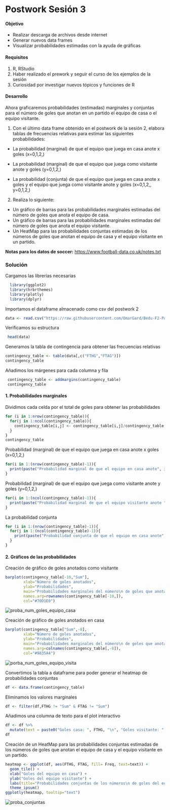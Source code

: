 # Postwork Sesión 3

#### Objetivo

- Realizar descarga de archivos desde internet
- Generar nuevos data frames
- Visualizar probabilidades estimadas con la ayuda de gráficas

#### Requisitos

1. R, RStudio
2. Haber realizado el prework y seguir el curso de los ejemplos de la sesión
3. Curiosidad por investigar nuevos tópicos y funciones de R

#### Desarrollo

Ahora graficaremos probabilidades (estimadas) marginales y conjuntas para el número de goles que anotan en un partido el equipo de casa o el equipo visitante.

1. Con el último data frame obtenido en el postwork de la sesión 2, elabora tablas de frecuencias relativas para estimar las siguientes probabilidades:

- La probabilidad (marginal) de que el equipo que juega en casa anote x goles (x=0,1,2,)

- La probabilidad (marginal) de que el equipo que juega como visitante anote y goles (y=0,1,2,)

- La probabilidad (conjunta) de que el equipo que juega en casa anote x goles y el equipo que juega como visitante anote y goles (x=0,1,2,, y=0,1,2,)

2. Realiza lo siguiente:

- Un gráfico de barras para las probabilidades marginales estimadas del número de goles que anota el equipo de casa.
- Un gráfico de barras para las probabilidades marginales estimadas del número de goles que anota el equipo visitante.
- Un HeatMap para las probabilidades conjuntas estimadas de los números de goles que anotan el equipo de casa y el equipo visitante en un partido.

__Notas para los datos de soccer:__ https://www.football-data.co.uk/notes.txt

### Solución

Cargamos las librerías necesarias
```r
  library(ggplot2)
  library(hrbrthemes)
  library(plotly)
  library(dplyr)
```  
  
Importamos el dataframe almacenado como csv del postwork 2
  ```r
  data <- read.csv("https://raw.githubusercontent.com/OmarGard/Bedu-F2-Postworks-E4/main/output_data/postwork_2/D1_17_18_19.csv")
  ```
  
 Verificamos su estructura
 ```r
  head(data)
 ```
  
 Generamos la tabla de contingencia para obtener las frecuencias relativas
  ```r
  contingency_table <- table(data[,c("FTHG","FTAG")])
  contingency_table
  ```
  
 Añadimos los márgenes para cada columna y fila
 ```r
  contingency_table <- addmargins(contingency_table)
  contingency_table
  ```
  
  #### 1. Probabilidades marginales
  Dividimos cada celda por el total de goles para obtener las probabilidades
  ```r
  for (i in 1:nrow(contingency_table)){
    for(j in 1:ncol(contingency_table)){
      contingency_table[i,j] <- contingency_table[i,j]/contingency_table["Sum","Sum"]
    }
  }
  contingency_table
  ```
  
  Probabilidad (marginal) de que el equipo que juega en casa anote x goles (x=0,1,2,)
  ```r
  for(i in 1:(nrow(contingency_table)-1)){
    print(paste("Probabilidad marginal de que el equipo en casa anote", i-1, "goles:", contingency_table[i,8]))
  }
  ```
  
  Probabilidad (marginal) de que el equipo que juega como visitante anote y goles (y=0,1,2,)
  ```r
  for(i in 1:(ncol(contingency_table)-1)){
    print(paste("Probabilidad marginal de que el equipo visitante anote ", i-1, "goles:", contingency_table[10,i]))
  }
  ```
  
  La probabilidad conjunta
  ```r
  for (i in 1:(nrow(contingency_table)-1)){
    for(j in 1:(ncol(contingency_table)-1)){
      print(paste("Probabilidad conjunta de que el equipo en casa anote", i-1, "goles y el equipo visitante anote",j-1,"goles:", contingency_table[i,j]))
    }
  }
  ```
  #### 2. Gráficos de las probabilidades
  Creación de gráfico de goles anotados como visitante
  ```r
  barplot(contingency_table[-10,"Sum"],
          xlab="Número de goles anotados",
          ylab="Probabilidades",
          main="Probabilidades marginales del número\n de goles que anota el equipo de casa", 
          names.arg=rownames(contingency_table[-10,]),
          col="#70D1E0")
  ```
  ![proba_num_goles_equipo_casa](https://user-images.githubusercontent.com/60225087/125330471-7101fb00-e30c-11eb-9281-331ce84ec0cb.png)

  Creación de gráfico de goles anotados en casa
  ```r
  barplot(contingency_table["Sum",-8],
          xlab="Número de goles anotados",
          ylab="Probabilidades",
          main="Probabilidades marginales del número\n de goles que anota el equipo visitante", 
          names.arg=colnames(contingency_table[,-8]),
          col="#9835A4")
  ```
  ![porba_num_goles_equipo_visita](https://user-images.githubusercontent.com/60225087/125330711-b4f50000-e30c-11eb-8269-0a39e3840bf6.png)

  Convertimos la tabla a dataframe para poder generar el heatmap de probabilidades conjuntas
  ```r
  df <- data.frame(contingency_table)
  ```
  
  Eliminamos los valores marginales
  ```r
  df <- filter(df,FTHG != "Sum" & FTAG != "Sum")
  ```
  
  Añadimos una columna de texto para el plot interactivo
  ```r
  df <- df %>%
    mutate(text = paste0("Goles casa: ", FTHG, "\n", "Goles visitante: ", FTAG, "\n", "Prob: ",round(Freq*100,2), "%\n"))
  df
  ```
  
  Creación de un HeatMap para las probabilidades conjuntas estimadas de los números de goles que anotan el equipo de casa y el equipo visitante en un partido.
  ```r
  heatmap <- ggplot(df, aes(FTHG, FTAG, fill= Freq, text=text)) + 
    geom_tile() +
    xlab("Goles del equipo en casa") + 
    ylab("Goles del equipo visitante") +
    labs(title="Probabilidades conjuntas de los números\n de goles del equipo en casa y visitante", fill="Prob") + 
    theme_ipsum()
  ggplotly(heatmap, tooltip="text")
  ```
![proba_conjuntas](https://user-images.githubusercontent.com/60225087/125331402-917e8500-e30d-11eb-9c64-c3ca45ed84be.png)
